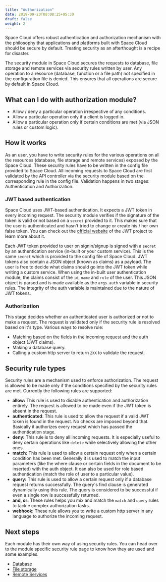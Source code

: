 ```yaml
---
title: "Authorization"
date: 2019-09-23T08:08:25+05:30
draft: false
weight: 2
---
```


Space Cloud offers robust authentication and authorization mechanism with the philosophy that applications and platforms built with Space Cloud should be secure by default. Treating security as an afterthought is a recipe for disaster.

The security module in Space Cloud secures the requests to database, file storage and remote services via security rules written by user. Any operation to a resource (database, function or a file path) not specified in the configuration file is denied. This ensures that all operations are secure by default in Space Cloud.

## What can I do with authorization module?

- Allow / deny a particular operation irrespective of any conditions.
- Allow a particular operation only if a client is logged in.
- Allow a particular operation only if certain conditions are met (via JSON rules or custom logic).

## How it works

As an user, you have to write security rules for the various operations on all the resources (database, file storage and remote services) exposed by the Space Cloud. These security rules have to be written in the config file provided to Space Cloud. All incoming requests to Space Cloud are first validated by the API controller via the security module based on the corresponding rule in the config file. Validation happens in two stages: Authentication and Authorization.

### JWT based authentication

Space Cloud uses JWT-based authentication. It expects a JWT token in every incoming request. The security module verifies if the signature of the token is valid or not based on a `secret` provided to it. This makes sure that the user is authenticated and hasn't tried to change or create his / her own false token. You can check out the [official website](https://jwt.io) of the JWT project to learn more about it.


Each JWT token provided to user on signin/signup is signed with a `secret` by an authentication service (in-built or your custom service). This is the same `secret` which is provided to the config file of Space Cloud. JWT tokens also contain a JSON object (known as claims) as a payload. The user is free to decide what claims should go into the JWT token while writing a custom service. When using the in-built user authentication module, the claims consist of the `id`, `name` and `role` of the user. This JSON object is parsed and is made available as the `args.auth` variable in security rules. The integrity of the auth variable is maintained due to the nature of JWT tokens.

### Authorization
This stage decides whether an authenticated user is authorized or not to make a request. The request is validated only if the security rule is resolved based on it's type. Various ways to resolve rule:

- Matching based on the fields in the incoming request and the auth object (JWT claims).
- Making a database query.
- Calling a custom http server to return `2XX` to validate the request.

## Security rule types

Security rules are a mechanism used to enforce authorization. The request is allowed to be made only if the conditions specified by the security rules are met. Currently the following rules are supported:

- **allow:** This rule is used to disable authentication and authorization entirely. The request is allowed to be made even if the JWT token is absent in the request.
- **authenticated:** This rule is used to allow the request if a valid JWT token is found in the request. No checks are imposed beyond that. Basically it authorizes every request which has passed the authentication stage.
- **deny:** This rule is to deny all incoming requests. It is especially useful to deny certain operations like `delete` while selectively allowing the other ones.
- **match:** This rule is used to allow a certain request only when a certain condition has been met. Generally it is used to match the input parameters (like the where clause or certain fields in the document to be inserted) with the auth object. It can also be used for role based authentication (match the role of user to a particular value).
- **query:** This rule is used to allow a certain request only if a database request returns successfully. The query's find clause is generated dynamically using this rule. The query is considered to be successful if even a single row is successfully returned.
- **and, or:** These rules helps you mix and match the `match` and `query` rules to tackle complex authorization tasks.
- **webhook:** These rule allows you to write a custom http server in any language to authorize the incoming request.

## Next steps

Each module has their own way of using security rules. You can head over to the module specific security rule page to know how they are used and some examples.

- [Database](/docs/security/database)
- [File storage](/docs/security/file-storage)
- [Remote Services](/docs/security/services)
